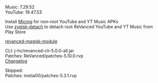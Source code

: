 Music: 7.29.52  
YouTube: 19.47.53  

Install [Microg](https://github.com/ReVanced/GmsCore/releases) for non-root YouTube and YT Music APKs  
Use [zygisk-detach](https://github.com/j-hc/zygisk-detach) to detach root ReVanced YouTube and YT Music from Play Store  

[revanced-magisk-module](https://github.com/j-hc/revanced-magisk-module)
  
CLI: j-hc/revanced-cli-5.0.0-all.jar  
Patches: ReVanced/patches-5.10.0.rvp  
[Changelog](https://github.com/ReVanced/revanced-patches/releases/tag/v5.10.0)  

Skipped:  
Patches: inotia00/patches-5.3.1.rvp    
